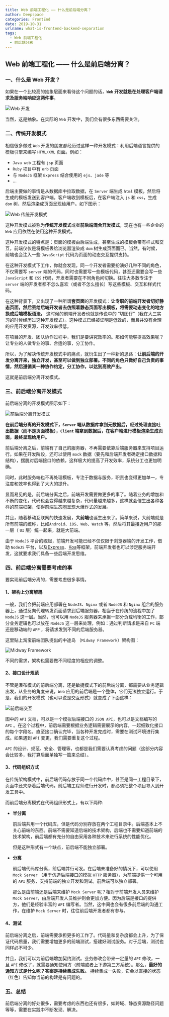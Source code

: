 ```yaml
---
title: Web 前端工程化 —— 什么是前后端分离？
author: Deepspace
categories: FrontEnd
date: 2019-10-31
urlname: what-is-frontend-backend-separation
tags:
  - Web 前端工程化
  - 前后端分离
---
```


## Web 前端工程化 —— 什么是前后端分离？

### 一、什么是 Web 开发？

如果在一个比较高的抽象层面来看待这个问题的话，**`Web` 开发就是在处理客户端请求及服务端响应这两件事**。

![Web 开发](https://github.com/IDeepspace/ImageHosting/raw/master/FrontEnd/web-development.jpg)

当然，这是抽象。在实际的 `Web` 开发中，我们会有很多东西需要关注。

<!-- more -->

### 二、传统开发模式

相信很多做过 `Web` 开发的朋友都经历过这样一种开发模式：利用后端语言提供的模板引擎来编写 `HTML/XML` 页面。例如：

- `Java web` 工程有 `jsp` 页面
- `Ruby` 项目中有 `erb` 页面
- 与 `NodeJS` 框架 `Express` 结合使用的 `ejs`、`jade` 等
- ...

后端主要做的事情是从数据库中拉取数据，在 `Server` 端生成 `html` 模板，然后将生成的模板发送到客户端。客户端收到模板后，在客户端注入 `js` 和 `css`，生成 `dom` 树，然后渲染成页面呈现给用户。如下图示：

![Web 传统开发模式](https://github.com/IDeepspace/ImageHosting/raw/master/FrontEnd/traditional-web-development.jpg)

这种开发模式被称为**传统开发模式**或者**前后端混合开发模式**，现在也有一些企业的 `Web` 应用依然在使用这种开发模式。

这种开发模式的特点是：页面的模板由后端生成，甚至生成的模板会带有样式和交互，前端仅仅是将模板丢给浏览器渲染成 `dom` 树生成页面而已。当然，有时候，前端也会注入一些  `JavaScript` 代码为页面的动态交互提供支持。

在这种开发模式下工作，你就会发现，同一个开发者需要扮演好几种不同的角色，不仅需要写 `server` 端的代码，同时也需要写一些模板代码，甚至还需要会写一些 `JavaScript` 和 `CSS` 代码，开发者需要在不同角色间切换。往往大多数专注于 `server` 端的开发者都不怎么喜欢（或者不怎么擅长）写这些模板、交互和样式代码。

在这种背景下，又出现了一种所谓**套页面**的开发模式：**让专职的前端开发者切好静态页面，然后丢给后端开发者去仿照着静态页面写出模板，将需要动态变化的地方换成后端模板语法。** 这时候的前端开发者也就是传说中的 “切图仔”（我在大三实习的时候经历过这种开发模式）。这种模式已经被证明是低效的，而且并没有合理的应用开发资源，开发效率很低。

在项目的开发、团队协作过程中，我们是要讲究效率的。那如何能够提高效果呢？让专业的人做专业的事、合适的事，分工协作。

所以，为了解决传统开发模式中的痛点，就衍生出了一种新的思路：**让前后端的开发分离开来，独立开发，甚至可以做到独立部署。不同的角色只做好自己负责的事情，然后遵循某一种协作约定，分工协作，以达到高效产出。**

这就是前后端分离开发模式。



### 三、前后端分离开发模式

前后端分离的开发模式图示如下：

![前后端分离开发模式](https://github.com/IDeepspace/ImageHosting/raw/master/FrontEnd/frontend-backend-development.jpg)

**在前后端分离的开发模式下，`Server` 端从数据库拿到元数据后，经过处理直接吐出数据（而不是页面模板），`Client` 端拿到数据后，在客户端进行模板渲染生成页面，最终呈现给用户。**

前后端分离之后，前端有了自己的服务器，不再需要依靠后端服务器来支持项目运行。如果在开发阶段，还可以使用 `mock` 数据（要先和后端开发者确定接口数据和结构），摆脱对后端接口的依赖，这样极大的提高了开发效率，系统分工也更加明确。

同时，此时服务端也不再处理模板，专注于数据与服务，职责也变得更加单一，专注度和效率也得到了大大的提升。

显而易见的是，前后端分离之后，前端开发需要做更多的事了。随着业务的增加和不断的变化，代码也会变得越来越复杂，代码量越来越多，这样就会催生出各种各样的前端框架，使得前端生态圈呈现大爆炸式的发展。

并且，随着移动互联网的快速发展，**大前端**也诞生出来了。简单来说，大前端就是所有前端的统称，比如`Android`、`iOS`、`Web`、`Watch` 等，然后将其最接近用户的那一层（ `UI` 层）统一起来，就是大前端。	

由于 `NodeJS` 平台的崛起，前端开发可能已经不仅仅限于浏览器端的开发工作，借助 `NodeJS` 平台，以及[Express](http://expressjs.com/)、[Koa](http://koajs.com/)等框架，前端开发者也可以涉足服务端开发，这就要求我们具备一些后端开发思维。



### 四、前后端分离需要考虑的事

要实现前后端分离的，需要考虑很多事情。

#### 1、架构上分离解耦

一般，我们会把前端应用部署在 `NodeJS`、`Nginx` 或者 `NodeJS` 和 `Nginx` 组合的服务器上，通过反向代理转发页面请求到后端服务器，相当于在传统的流程中加了 `NodeJS` 这一层。当然，也可以用 `NodeJS` 服务器来承担一部分负载均衡的工作，部分业务逻辑也可以放在 `NodeJS` 这一层来处理，例如：通过判断请求是来自 `PC` 端还是移动端的 `APP` ，将请求发到不同的后端服务器。

这里贴上淘宝前端团队提出的中途岛 （`Midway Framework`）架构图：

![Midway Framework](https://github.com/IDeepspace/ImageHosting/raw/master/FrontEnd/taobao-midway-framework.png)

不同的需求，架构也需要做不同程度的相应的调整。



#### 2、接口设计规范

不管是瀑布模式的前后端分离，还是敏捷模式下的前后端分离，都需要从业务逻辑出发，从业务的角度来说，`Web`  应用的前后端是一个整体，它们无法独立运行。于是，我们的开发模式（也可以说是交互形式）就变成了下面这样：

![前后端交互](https://github.com/IDeepspace/ImageHosting/raw/master/FrontEnd/fe-be-alternate.jpg)

图中的 `API` 文档，可以是一个模拟后端接口的 `JSON API`，也可以是文档编写的 `API` 。在这个过程中，前后端需要根据业务逻辑需要展示的内容，一起细致化接口的每个字段名，直至接口确认完毕，当各种开发完成时，需要在测试环境进行集成。如果遇到 `API` 变更，我们需要重复这个过程。

`API` 的设计、规范、安全、管理等，也都是我们需要认真考虑的问题（这部分内容会比较多，我打算后面单独写一篇来总结）。



#### 3、代码组织方式

在传统架构模式中，前后端代码存放于同一个代码库中，甚至是同一工程目录下，页面中还夹杂着后端代码。前后端工程师进行开发时，都必须把整个项目导入到开发工具中。 

而前后端分离模式在代码组织形式上，有以下两种:

- **半分离** 

  前后端共用一个代码库，但是代码分别存放在两个工程目录中。后端基本上不关心前端的东西。前端不需要知道后端的技术架构，后端也不需要知道前端的技术架构，前后端都有充分的自由采用各种技术来进行系统的性能优化。

  但是这种形式有一个缺点，前后端不能独立部署。

- **分离**  

  前后端代码库分离，前后端并行可发。在后端未准备好的情况下，可以使用 `Mock Server` （用于仿造后端接口的模拟 `HTTP` 服务器），为前端提供一个可用的 `API` 服务，支持前端的独立开发和测试。前后端可以独立部署。

  那么是由前端还是后端来维护 `Mock Server` 呢？相对于前端开发人员来维护 `Mock Server`，由后端开发人员维护则会更加方便。因为后端是接口的提供方，他们是经验丰富的 `API` 编写者。当然，这中间也会有很多前后端的沟通工作，在维护 `Mock Server` 时，往往前后端开发者都有参与。



#### 4、测试

前后端分离之后，前端需要承担更多的工作了。代码量和复杂度都会上升，为了保证代码质量，我们需要增加更多的前端测试，搭建好测试服务。对于后端，测试也同样必不可少。

并且，我们可以为前后端增加契约测试。业务修改会带来一定量的 `API` 修改，一旦 `API` 修改了，就需要通知使用方（前端或者上下游第三方系统）。那么，**最好的通知方式是什么呢？答案是持续集成失败。** 持续集成一失败，它会以直接的状态（红色）告知你当前的构建是有问题的。



### 五、总结

前后端分离的好处很多，需要考虑的东西也还有很多，如跨域、静态资源路径问题等等，需要在实践中不断发现、解决。



